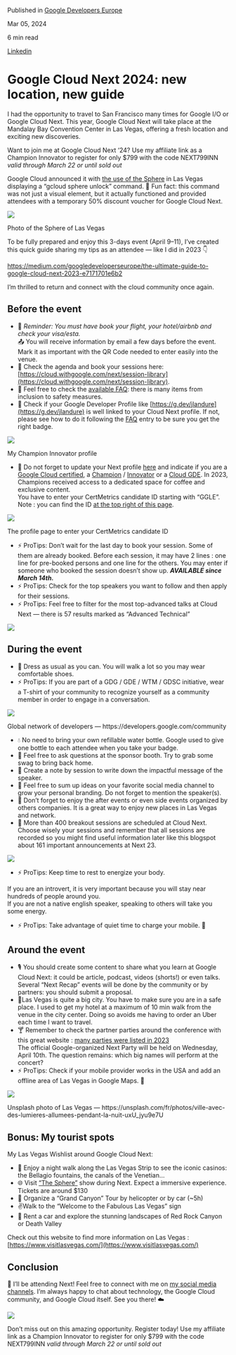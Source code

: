 Published in [Google Developers Europe](https://medium.com/googledeveloperseurope)

Mar 05, 2024

6 min read

[Linkedin](https://www.linkedin.com/posts/jlandure_google-cloud-next-2024-new-location-new-activity-7171447579073847297-zphx)

# Google Cloud Next 2024: new location, new guide

I had the opportunity to travel to San Francisco many times for Google I/O or Google Cloud Next. This year, Google Cloud Next will take place at the Mandalay Bay Convention Center in Las Vegas, offering a fresh location and exciting new discoveries.

Want to join me at Google Cloud Next ‘24? Use my affiliate link as a Champion Innovator to register for only $799 with the code NEXT799INN _valid through March 22 or until sold out_

Google Cloud announced it with [the use of the Sphere](https://www.youtube.com/watch?v=TxN05oZOu3I) in Las Vegas displaying a “gcloud sphere unlock” command. 🎁 Fun fact: this command was not just a visual element, but it actually functioned and provided attendees with a temporary 50% discount voucher for Google Cloud Next.

![](https://miro.medium.com/v2/resize:fit:1280/format:png/0*Pnysrz5XH7mhZmhp)
<figcaption>Photo of the Sphere of Las Vegas</figcaption>

To be fully prepared and enjoy this 3-days event (April 9–11), I’ve created this quick guide sharing my tips as an attendee — like I did in 2023 👇

https://medium.com/googledeveloperseurope/the-ultimate-guide-to-google-cloud-next-2023-e7171701e6b2

I’m thrilled to return and connect with the cloud community once again.

## Before the event

*   📣 _Reminder: You must have book your flight, your hotel/airbnb and check your visa/esta._  
    📤 You will receive information by email a few days before the event. Mark it as important with the QR Code needed to enter easily into the venue.
*   📆 Check the agenda and book your sessions here: [https://cloud.withgoogle.com/next/session-library](https://cloud.withgoogle.com/next/session-library).
*   💬 Feel free to check the [available FAQ](https://cloud.withgoogle.com/next/faq): there is many items from inclusion to safety measures.
*   📌 Check if your Google Developer Profile like [https://g.dev/jlandure](https://g.dev/jlandure) is well linked to your Cloud Next profile. If not, please see how to do it following the [FAQ](https://cloud.withgoogle.com/next/faq) entry to be sure you get the right badge.

![](https://miro.medium.com/v2/resize:fit:1400/format:png/0*z8e8xI1E04c0mbbn)

<figcaption>My Champion Innovator profile</figcaption>

*   🏅 Do not forget to update your Next profile [here](https://cloudnext.swoogo.com/next-2024/profilepag) and indicate if you are a [Google Cloud certified](https://googlecloudcertified.credential.net/?name=landur), a [Champion](https://cloud.google.com/innovators/champions/directory?text=landur) / [Innovator](https://cloud.google.com/innovators/innovator?profileId=100299809483477367723) or a [Cloud GDE](https://developers.google.com/community/experts). In 2023, Champions received access to a dedicated space for coffee and exclusive content.  
    You have to enter your CertMetrics candidate ID starting with “GGLE”. Note : you can find the ID [at the top right of this page](https://cp.certmetrics.com/google/en/home/dashboard).

![](https://miro.medium.com/v2/resize:fit:1400/format:png/0*JQhqDdZDLfKaZbmL)
<figcaption>The profile page to enter your CertMetrics candidate ID</figcaption>

*   ⚡️ ProTips: Don’t wait for the last day to book your session. Some of them are already booked. Before each session, it may have 2 lines : one line for pre-booked persons and one line for the others. You may enter if someone who booked the session doesn’t show up. **_AVAILABLE since March 14th._**
*   ⚡ ️ProTips: Check for the top speakers you want to follow and then apply for their sessions.
*   ⚡️ ProTips: Feel free to filter for the most top-advanced talks at Cloud Next — there is 57 results marked as “Advanced Technical”

![](https://miro.medium.com/v2/resize:fit:1400/format:png/0*Sg3tCz0r73lcG4_A)

## During the event

*   👕 Dress as usual as you can. You will walk a lot so you may wear comfortable shoes.
*   ⚡️ ProTips: If you are part of a GDG / GDE / WTM / GDSC initiative, wear a T-shirt of your community to recognize yourself as a community member in order to engage in a conversation.

![](https://miro.medium.com/v2/resize:fit:1400/format:webp/0*WZm8UxqRWq_74XVm)

<figcaption>Global network of developers — https://developers.google.com/community</figcaption>

</figure>

*   💧 No need to bring your own refillable water bottle. Google used to give one bottle to each attendee when you take your badge.
*   🎁 Feel free to ask questions at the sponsor booth. Try to grab some swag to bring back home.
*   📝 Create a note by session to write down the impactful message of the speaker.
*   🛜 Feel free to sum up ideas on your favorite social media channel to grow your personal branding. Do not forget to mention the speaker(s).
*   🍻 Don’t forget to enjoy the after events or even side events organized by others companies. It is a great way to enjoy new places in Las Vegas and network.
*   🤯 More than 400 breakout sessions are scheduled at Cloud Next. Choose wisely your sessions and remember that all sessions are recorded so you might find useful information later like this blogspot about 161 important announcements at Next 23.

![](https://miro.medium.com/v2/resize:fit:1400/format:png/0*Sd4IpzbJmNo05C7v)

*   ⚡️ ProTips: Keep time to rest to energize your body.

If you are an introvert, it is very important because you will stay near hundreds of people around you.  
If you are not a native english speaker, speaking to others will take you some energy.

*   ⚡️ ProTips: Take advantage of quiet time to charge your mobile. 🔋

## Around the event

*   🎙️ You should create some content to share what you learn at Google Cloud Next: it could be article, podcast, videos (shorts!) or even talks. Several “Next Recap” events will be done by the community or by partners: you should submit a proposal.
*   🌆Las Vegas is quite a big city. You have to make sure you are in a safe place. I used to get my hotel at a maximum of 10 min walk from the venue in the city center. Doing so avoids me having to order an Uber each time I want to travel.
*   🍸 Remember to check the partner parties around the conference with this great website : [many parties were listed in 2023  
    ](https://conferenceparties.com/next23/)The official Google-organized Next Party will be held on Wednesday, April 10th. The question remains: which big names will perform at the concert?
*   ⚡️ ProTips: Check if your mobile provider works in the USA and add an offline area of Las Vegas in Google Maps. 📲

![](https://miro.medium.com/v2/resize:fit:1400/format:png/0*051WxQKTsxx1yaah)

<figcaption>Unsplash photo of Las Vegas — https://unsplash.com/fr/photos/ville-avec-des-lumieres-allumees-pendant-la-nuit-uxU_jyu9e7U</figcaption>

</figure>

## Bonus: My tourist spots

My Las Vegas Wishlist around Google Cloud Next:

*   🥾 Enjoy a night walk along the Las Vegas Strip to see the iconic casinos: the Bellagio fountains, the canals of the Venetian…
*   🌐 Visit [](https://www.alcatrazislandtickets.com/) [“The Sphere”](https://www.thespherevegas.com/) show during Next. Expect a immersive experience. Tickets are around $130
*   🚁 Organize a “Grand Canyon” Tour by helicopter or by car (~5h)
*   ✌️Walk to the “Welcome to the Fabulous Las Vegas” sign
*   📸 Rent a car and explore the stunning landscapes of Red Rock Canyon or Death Valley

Check out this website to find more information on Las Vegas : [https://www.visitlasvegas.com/](https://www.visitlasvegas.com/)

## Conclusion

👋 I’ll be attending Next! Feel free to connect with me on [my social media channels](https://jlandure.dev/#/?id=%f0%9f%93%9d-links-amp-profiles). I’m always happy to chat about technology, the Google Cloud community, and Google Cloud itself. See you there! ☁️

![](https://miro.medium.com/v2/resize:fit:1400/format:png/0*AYWVfQ-gGPIPWQO4)

Don’t miss out on this amazing opportunity. Register today! Use my affiliate link as a Champion Innovator to register for only $799 with the code NEXT799INN _valid through March 22 or until sold out_
